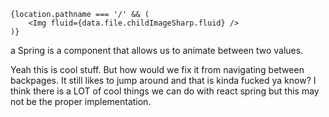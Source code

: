 ```
{location.pathname === '/' && (
    <Img fluid={data.file.childImageSharp.fluid} />
)}
```

a Spring is a component that allows us to animate between two values.

Yeah this is cool stuff. But how would we fix it from navigating between backpages. It still likes to jump around and that is kinda fucked ya know? I think there is a LOT of cool things we can do with react spring but this may not be the proper implementation.

